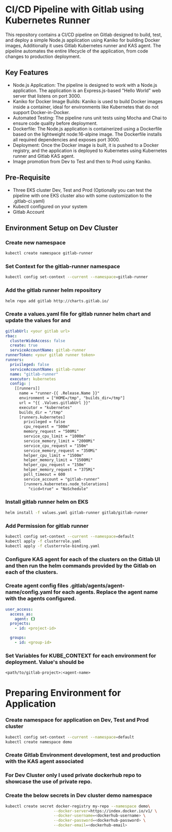 # CI/CD Pipeline with Gitlab using Kubernetes Runner

This repository contains a CI/CD pipeline on Gitlab designed to build, test, and deploy a simple Node.js application using Kaniko for building Docker images, Additionally it uses Gitlab Kubernetes runner and KAS agent. The pipeline automates the entire lifecycle of the application, from code changes to production deployment.

## Key Features

- Node.js Application: The pipeline is designed to work with a Node.js application. The application is an Express.js-based "Hello World" web server that listens on port 3000.
- Kaniko for Docker Image Builds: Kaniko is used to build Docker images inside a container, ideal for environments like Kubernetes that do not support Docker-in-Docker.
- Automated Testing: The pipeline runs unit tests using Mocha and Chai to ensure code quality before deployment.
- Dockerfile: The Node.js application is containerized using a Dockerfile based on the lightweight node:16-alpine image. The Dockerfile installs all required dependencies and exposes port 3000.
- Deployment: Once the Docker image is built, it is pushed to a Docker registry, and the application is deployed to Kubernetes using Kubernetes runner and Gitlab KAS agent.
- Image promotion from Dev to Test and then to Prod using Kaniko.


## Pre-Requisite
- Three EKS cluster Dev, Test and Prod (Optionally you can test the pipeline with one EKS cluster also with some customization to the .gitlab-ci.yaml)
- Kubectl configured on your system
- Gitlab Account


## Environment Setup on Dev Cluster
### Create new namespace
```bash
kubectl create namespace gitlab-runner
```
### Set Context for the gitlab-runner namespace
```bash
kubectl config set-context --current --namespace=gitlab-runner
```
### Add the gitlab runner helm repository
```bash
helm repo add gitlab http://charts.gitlab.io/
```
### Create a values.yaml file for gitlab runner helm chart and update the values for <your gitlab url> and <your gitlab runner token>

```yaml
gitlabUrl: <your gitlab url>
rbac:
  clusterWideAccess: false
  create: true
  serviceAccountName: gitlab-runner
runnerToken: <your gitlab runner token>
runners:
  privileged: false
  serviceAccountName: gitlab-runner
  name: "gitlab-runner"
  executor: kubernetes
  config: |
    [[runners]]
      name = "runner-{{ .Release.Name }}"
      environment = ["HOME=/tmp", "builds_dir=/tmp"]
      url = "{{ .Values.gitlabUrl }}"
      executor = "kubernetes"
      builds_dir = "/tmp"
      [runners.kubernetes]
        privileged = false
        cpu_request = "500m"
        memory_request = "500Mi"
        service_cpu_limit = "1000m"
        service_memory_limit = "2000Mi"
        service_cpu_request = "150m"
        service_memory_request = "350Mi"
        helper_cpu_limit = "1500m"
        helper_memory_limit = "1500Mi"
        helper_cpu_request = "150m"
        helper_memory_request = "375Mi"
        poll_timeout = 600
        service_account = "gitlab-runner"
        [runners.kubernetes.node_tolerations]
          "cicd=true" = "NoSchedule"

```

### Install gitlab runner helm on EKS

```bash
helm install -f values.yaml gitlab-runner gitlab/gitlab-runner
```

### Add Permission for gitlab runner
```bash
kubectl config set-context --current --namespace=default
kubectl apply -f clusterrole.yaml
kubectl apply -f clusterrole-binding.yaml
```

### Configure KAS agent for each of the clusters on the Gitlab UI and then run the helm commands provided by the Gitlab on each of the clusters.

### Create agent config files .gitlab/agents/agent-name/config.yaml for each agents. Replace the agent name with the agents configured.
```yaml
user_access:
  access_as:
    agent: {}
  projects:
    - id: <project-id>

  groups:
    - id: <group-id>
```    

### Set Variables for KUBE_CONTEXT for each environment for deployment. Value's should be 
```
<path/to/gitlab-project>:<agent-name>
```

# Preparing Environment for Application
### Create namespace for application on Dev, Test and Prod cluster
```bash
kubectl config set-context --current --namespace=default
kubectl create namespace demo
```
### Create Gitlab Environment development, test and production with the KAS agent associated
### For Dev Cluster only I used private dockerhub repo to showcase the use of private repo.
### Create the below secrets in Dev cluster demo namespace
```bash
kubectl create secret docker-registry my-repo --namespace demo\
                     --docker-server=https://index.docker.io/v1/ \
                     --docker-username=<dockerhub-username> \
                     --docker-password=<dockerhub-password> \
                     --docker-email=<dockerhub-email>
```
